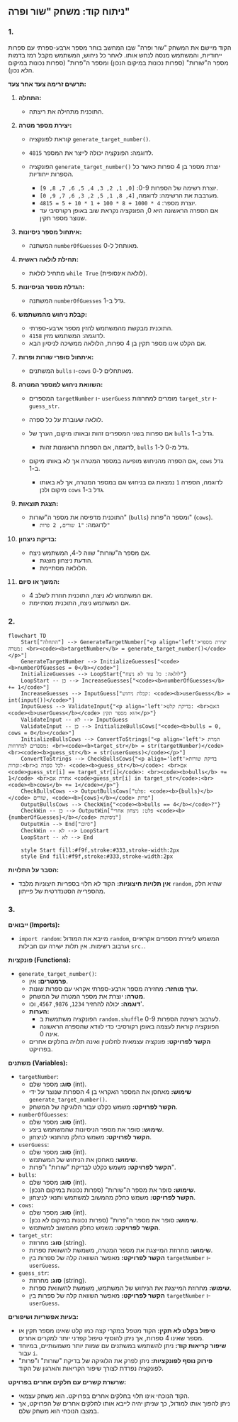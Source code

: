 ## ניתוח קוד: משחק "שור ופרה"

### 1. <algorithm>

הקוד מיישם את המשחק "שור ופרה" שבו המחשב בוחר מספר ארבע-ספרתי עם ספרות ייחודיות, והמשתמש מנסה לנחש אותו. לאחר כל ניחוש, המשתמש מקבל רמז בדמות מספר ה"שורות" (ספרות נכונות במיקום הנכון) ומספר ה"פרות" (ספרות נכונות במיקום הלא נכון).

**תרשים זרימה צעד אחר צעד:**

1.  **התחלה:**
    - התוכנית מתחילה את ריצתה.

2.  **יצירת מספר מטרה:**
    -   קוראת לפונקציה `generate_target_number()`.
    -   לדוגמה: הפונקציה יכולה לייצר את המספר `4815`.

    -   הפונקציה `generate_target_number()` יוצרת מספר בן 4 ספרות כאשר כל הספרות ייחודיות.
        - יוצרת רשימה של הספרות 0-9: `[0, 1, 2, 3, 4, 5, 6, 7, 8, 9]`.
        - מערבבת את הרשימה: לדוגמה, `[4, 8, 1, 5, 2, 3, 6, 7, 9, 0]`.
        - יוצרת מספר: `4 * 1000 + 8 * 100 + 1 * 10 + 5 = 4815`.
        - אם הספרה הראשונה היא 0, הפונקציה נקראת שוב באופן רקורסיבי עד שנוצר מספר תקין.

3.  **איתחול מספר ניסיונות:**
    -   המשתנה `numberOfGuesses` מאותחל ל-0.

4.  **תחילת לולאה ראשית:**
    -   מתחיל לולאת `while True` (לולאה אינסופית).

5.  **הגדלת מספר הניסיונות:**
    -   המשתנה `numberOfGuesses` גדל ב-1.

6.  **קבלת ניחוש מהמשתמש:**
    -   התוכנית מבקשת מהמשתמש להזין מספר ארבע-ספרתי.
    -   לדוגמה: המשתמש מזין `4158`.
    -   אם הקלט אינו מספר תקין בן 4 ספרות, הלולאה ממשיכה לניסיון הבא.

7.  **איתחול סופרי שורות ופרות:**
    -   המשתנים `bulls` ו-`cows` מאותחלים ל-0.

8.  **השוואת ניחוש למספר המטרה:**
    -   המספרים `targetNumber` ו- `userGuess` מומרים למחרוזות `target_str` ו- `guess_str`.
    -   לולאה שעוברת על כל ספרה.

    -  אם ספרות בשני המספרים זהות ובאותו מיקום, הערך של `bulls` גדל ב-1.
       - לדוגמה, אם הספרות הראשונות זהות, `bulls` גדל מ-0 ל-1.
    -  אם הספרה מהניחוש מופיעה במספר המטרה אך לא באותו מיקום, `cows` גדל ב-1.
        - לדוגמה, הספרה `1` נמצאת גם בניחוש וגם במספר המטרה, אך לא באותו מיקום ולכן `cows` גדל ב-1.

9.  **הצגת תוצאות:**
    -   התוכנית מדפיסה את מספר ה"שורות" (`bulls`) ומספר ה"פרות" (`cows`).
        - לדוגמה: `"1 שורים, 2 פרות"`

10. **בדיקת ניצחון:**
    -   אם מספר ה"שורות" שווה ל-4, המשתמש ניצח.
        -  הודעת ניצחון מוצגת.
        - הלולאה מסתיימת.

11. **המשך או סיום:**
     -   אם המשתמש לא ניצח, התוכנית חוזרת לשלב 4.
     -   אם המשתמש ניצח, התוכנית מסתיימת.

### 2. <mermaid>

```mermaid
flowchart TD
    Start["התחלה"] --> GenerateTargetNumber["<p align='left'>יצירת מספר מטרה: <br><code><b>targetNumber</b> = generate_target_number()</code></p>"]
    GenerateTargetNumber --> InitializeGuesses["<code><b>numberOfGuesses = 0</b></code>"]
    InitializeGuesses --> LoopStart{"לולאה: כל עוד לא ניצח"}
    LoopStart -- כן --> IncreaseGuesses["<code><b>numberOfGuesses</b> += 1</code>"]
    IncreaseGuesses --> InputGuess["קבלת ניחוש: <code><b>userGuess</b> = int(input())</code>"]
    InputGuess --> ValidateInput{"<p align='left'>בדיקת קלט: <br>האם <code><b>userGuess</b></code> הוא מספר תקין</p>"}
    ValidateInput -- לא --> InputGuess
    ValidateInput -- כן --> InitializeBullsCows["<code><b>bulls = 0, cows = 0</b></code>"]
    InitializeBullsCows --> ConvertToStrings["<p align='left'> המרת מספרים למחרוזות: <br><code><b>target_str</b> = str(targetNumber)</code><br><code><b>guess_str</b> = str(userGuess)</code></p>"]
    ConvertToStrings --> CheckBullsCows{"<p align='left'>בדיקת שורות ופרות:<br>לכל ספרה ב- <code><b>guess_str</b></code>: <br>אם  <code>guess_str[i] == target_str[i]</code>: <br><code><b>bulls</b> += 1</code> <br>אחרת אם <code>guess_str[i] in target_str</code>:<br><code><b>cows</b> += 1</code></p>"}
    CheckBullsCows --> OutputBullsCows["פלט: <code><b>{bulls}</b></code> שורים, <code><b>{cows}</b></code> פרות"]
    OutputBullsCows --> CheckWin{"<code><b>bulls == 4</b></code>?"}
    CheckWin -- כן --> OutputWin["פלט: ניצחון אחרי <code><b>{numberOfGuesses}</b></code> ניסיונות"]
    OutputWin --> End["סיום"]
    CheckWin -- לא --> LoopStart
    LoopStart -- לא --> End

    style Start fill:#f9f,stroke:#333,stroke-width:2px
    style End fill:#f9f,stroke:#333,stroke-width:2px
```

**הסבר על התלויות:**

-   **אין תלויות חיצוניות:** הקוד לא תלוי בספריות חיצוניות מלבד `random`, שהיא חלק מהספרייה הסטנדרטית של פייתון.

### 3. <explanation>

**ייבואים (Imports):**

*   `import random`: מייבא את המודול `random`, המשמש ליצירת מספרים אקראיים וערבוב רשימות. אין תלות ישירה עם חבילות `src.`.

**פונקציות (Functions):**

*   `generate_target_number()`:
    *   **פרמטרים:** אין.
    *   **ערך מוחזר:** מחזירה מספר ארבע-ספרתי אקראי עם ספרות שונות.
    *   **מטרה:** יוצרת את מספר המטרה של המשחק.
    *   **דוגמה:** יכולה להחזיר `1234`, `9876`, `4567`, וכו'.
    *   **הערות:**
         * הפונקציה משתמשת ב `random.shuffle` לערבוב רשימת הספרות 0-9.
         *  הפונקציה קוראת לעצמה באופן רקורסיבי כדי לוודא שהספרה הראשונה אינה 0.
    *   **הקשר לפרויקט:** פונקציה עצמאית לחלוטין ואינה תלויה בחלקים אחרים בפרויקט.

**משתנים (Variables):**

*   `targetNumber`:
    *   **סוג:** מספר שלם (int).
    *   **שימוש:** מאחסן את המספר האקראי בן 4 הספרות שנוצר על ידי `generate_target_number()`.
    *   **הקשר לפרויקט:** משמש כקלט עבור הלוגיקה של המשחק.
*   `numberOfGuesses`:
    *   **סוג:** מספר שלם (int).
    *   **שימוש:** סופר את מספר הניסיונות שהמשתמש ביצע.
    *   **הקשר לפרויקט:** משמש כחלק מהתנאי לניצחון.
*   `userGuess`:
    *   **סוג:** מספר שלם (int).
    *   **שימוש:** מאחסן את הניחוש של המשתמש.
    *   **הקשר לפרויקט:** משמש כקלט לבדיקת "שורות" ו"פרות".
*   `bulls`:
    *   **סוג:** מספר שלם (int).
    *   **שימוש:** סופר את מספר ה"שורות" (ספרות נכונות במיקום הנכון).
    *   **הקשר לפרויקט:** משמש כחלק מהמשוב למשתמש ותנאי לניצחון.
*   `cows`:
    *   **סוג:** מספר שלם (int).
    *   **שימוש:** סופר את מספר ה"פרות" (ספרות נכונות במיקום לא נכון).
    *   **הקשר לפרויקט:** משמש כחלק מהמשוב למשתמש.
*   `target_str`:
    *   **סוג:** מחרוזת (string).
    *   **שימוש:** מחרוזת המייצגת את מספר המטרה, משמשת להשוואת ספרות.
    *   **הקשר לפרויקט:** מאפשר השוואה קלה של ספרות בין `targetNumber` ו- `userGuess`.
*   `guess_str`:
    *   **סוג:** מחרוזת (string).
    *   **שימוש:** מחרוזת המייצגת את הניחוש של המשתמש, משמשת להשוואת ספרות.
    *   **הקשר לפרויקט:** מאפשר השוואה קלה של ספרות בין `targetNumber` ו- `userGuess`.

**בעיות אפשריות ושיפורים:**

*   **טיפול בקלט לא תקין:** הקוד מטפל במקרי קצה כמו קלט שאינו מספר תקין או מספר שאינו 4 ספרות, אך ניתן להוסיף טיפול קפדני יותר למקרים אחרים.
*   **שיפור קריאות קוד:** ניתן להשתמש במשתנים עם שמות יותר משמעותיים, במיוחד עבור `i`.
*   **פירוק נוסף לפונקציות:** ניתן לפרק את הלוגיקה של בדיקת "שורות" ו"פרות" לפונקציה נפרדת לצורך שיפור הקריאות והארגון של הקוד.

**שרשרת קשרים עם חלקים אחרים בפרויקט:**

*   הקוד הנוכחי אינו תלוי בחלקים אחרים בפרויקט. הוא משחק עצמאי.
*   ניתן להפוך אותו למודול, כך שניתן יהיה לייבא אותו לחלקים אחרים של הפרויקט, אך במצבו הנוכחי הוא משחק שלם.
